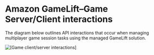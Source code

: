 # Amazon GameLift–Game Server/Client interactions<a name="gamelift-sdk-server-api-interaction-vsd"></a>

The diagram below outlines API interactions that occur when managing multiplayer game session tasks using the managed GameLift solution\. 

![\[Game client/server interactions\]](http://docs.aws.amazon.com/gamelift/latest/developerguide/images/combined_api_interactions_vsd.png)